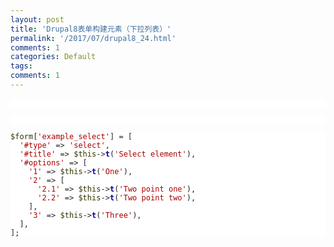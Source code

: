 ```yaml
---
layout: post
title: 'Drupal8表单构建元素（下拉列表）'
permalink: '/2017/07/drupal8_24.html'
comments: 1
categories: Default
tags: 
comments: 1
---
```

<pre class="php" style='background-color: white; border: 0px; box-sizing: border-box; color: #222222; font-family: Monaco, Consolas, "Andale Mono", "Ubuntu Mono", monospace; font-size: 13px; font-stretch: inherit; font-variant-numeric: inherit; line-height: inherit; overflow: auto; padding: 0px; vertical-align: baseline; white-space: pre-wrap;'><code style='border: 0px; box-sizing: border-box; font-family: Monaco, Consolas, "Andale Mono", "Ubuntu Mono", monospace; font-size: 0.92308em; font-stretch: inherit; font-style: inherit; font-variant: inherit; font-weight: inherit; line-height: inherit; margin: 0px; padding: 0px; vertical-align: baseline;'><span class="php-variable" style="border: 0px; box-sizing: border-box; color: #333300; font-family: inherit; font-size: 12px; font-stretch: inherit; font-style: inherit; font-variant: inherit; font-weight: inherit; line-height: inherit; margin: 0px; padding: 0px; vertical-align: baseline;"><br/></span></code></pre>

<pre class="php" style='background-color: white; border: 0px; box-sizing: border-box; color: #222222; font-family: Monaco, Consolas, "Andale Mono", "Ubuntu Mono", monospace; font-size: 13px; font-stretch: inherit; font-variant-numeric: inherit; line-height: inherit; overflow: auto; padding: 0px; vertical-align: baseline; white-space: pre-wrap;'><code style='border: 0px; box-sizing: border-box; font-family: Monaco, Consolas, "Andale Mono", "Ubuntu Mono", monospace; font-size: 0.92308em; font-stretch: inherit; font-style: inherit; font-variant: inherit; font-weight: inherit; line-height: inherit; margin: 0px; padding: 0px; vertical-align: baseline;'><span class="php-variable" style="border: 0px; box-sizing: border-box; color: #333300; font-family: inherit; font-size: 12px; font-stretch: inherit; font-style: inherit; font-variant: inherit; font-weight: inherit; line-height: inherit; margin: 0px; padding: 0px; vertical-align: baseline;"><br/></span></code></pre>

<pre class="php" style='background-color: white; border: 0px; box-sizing: border-box; color: #222222; font-family: Monaco, Consolas, "Andale Mono", "Ubuntu Mono", monospace; font-size: 13px; font-stretch: inherit; font-variant-numeric: inherit; line-height: inherit; overflow: auto; padding: 0px; vertical-align: baseline; white-space: pre-wrap;'><code style='border: 0px; box-sizing: border-box; font-family: Monaco, Consolas, "Andale Mono", "Ubuntu Mono", monospace; font-size: 0.92308em; font-stretch: inherit; font-style: inherit; font-variant: inherit; font-weight: inherit; line-height: inherit; margin: 0px; padding: 0px; vertical-align: baseline;'><span class="php-variable" style="border: 0px; box-sizing: border-box; color: #333300; font-family: inherit; font-size: 12px; font-stretch: inherit; font-style: inherit; font-variant: inherit; font-weight: inherit; line-height: inherit; margin: 0px; padding: 0px; vertical-align: baseline;">$form</span>[<span class="php-string" style="border: 0px; box-sizing: border-box; color: #aa0000; font-family: inherit; font-size: 12px; font-stretch: inherit; font-style: inherit; font-variant: inherit; font-weight: inherit; line-height: inherit; margin: 0px; padding: 0px; vertical-align: baseline;">'example_select'</span>] = [<br/>  <span class="php-string" style="border: 0px; box-sizing: border-box; color: #aa0000; font-family: inherit; font-size: 12px; font-stretch: inherit; font-style: inherit; font-variant: inherit; font-weight: inherit; line-height: inherit; margin: 0px; padding: 0px; vertical-align: baseline;">'#type'</span> =&gt; <span class="php-string" style="border: 0px; box-sizing: border-box; color: #aa0000; font-family: inherit; font-size: 12px; font-stretch: inherit; font-style: inherit; font-variant: inherit; font-weight: inherit; line-height: inherit; margin: 0px; padding: 0px; vertical-align: baseline;">'select'</span>,<br/>  <span class="php-string" style="border: 0px; box-sizing: border-box; color: #aa0000; font-family: inherit; font-size: 12px; font-stretch: inherit; font-style: inherit; font-variant: inherit; font-weight: inherit; line-height: inherit; margin: 0px; padding: 0px; vertical-align: baseline;">'#title'</span> =&gt; <span class="php-variable" style="border: 0px; box-sizing: border-box; color: #333300; font-family: inherit; font-size: 12px; font-stretch: inherit; font-style: inherit; font-variant: inherit; font-weight: inherit; line-height: inherit; margin: 0px; padding: 0px; vertical-align: baseline;">$this</span>-&gt;<span class="php-function-or-constant" style="border: 0px; box-sizing: border-box; color: #0000aa; font-family: inherit; font-size: 12px; font-stretch: inherit; font-style: inherit; font-variant: inherit; font-weight: inherit; line-height: inherit; margin: 0px; padding: 0px; vertical-align: baseline;"><a class="local" href="https://api.drupal.org/api/drupal/core%21lib%21Drupal%21Core%21StringTranslation%21StringTranslationTrait.php/function/StringTranslationTrait%3A%3At/8.2.x" style="border: 0px; box-sizing: border-box; color: #0000aa; font-family: inherit; font-stretch: inherit; font-style: inherit; font-variant: inherit; font-weight: bold; line-height: inherit; margin: 0px; padding: 0px; text-decoration-line: none; vertical-align: baseline;" title="Translates a string to the current language or to a given language.">t</a></span>(<span class="php-string" style="border: 0px; box-sizing: border-box; color: #aa0000; font-family: inherit; font-size: 12px; font-stretch: inherit; font-style: inherit; font-variant: inherit; font-weight: inherit; line-height: inherit; margin: 0px; padding: 0px; vertical-align: baseline;">'Select element'</span>),<br/>  <span class="php-string" style="border: 0px; box-sizing: border-box; color: #aa0000; font-family: inherit; font-size: 12px; font-stretch: inherit; font-style: inherit; font-variant: inherit; font-weight: inherit; line-height: inherit; margin: 0px; padding: 0px; vertical-align: baseline;">'#options'</span> =&gt; [<br/>    <span class="php-string" style="border: 0px; box-sizing: border-box; color: #aa0000; font-family: inherit; font-size: 12px; font-stretch: inherit; font-style: inherit; font-variant: inherit; font-weight: inherit; line-height: inherit; margin: 0px; padding: 0px; vertical-align: baseline;">'1'</span> =&gt; <span class="php-variable" style="border: 0px; box-sizing: border-box; color: #333300; font-family: inherit; font-size: 12px; font-stretch: inherit; font-style: inherit; font-variant: inherit; font-weight: inherit; line-height: inherit; margin: 0px; padding: 0px; vertical-align: baseline;">$this</span>-&gt;<span class="php-function-or-constant" style="border: 0px; box-sizing: border-box; color: #0000aa; font-family: inherit; font-size: 12px; font-stretch: inherit; font-style: inherit; font-variant: inherit; font-weight: inherit; line-height: inherit; margin: 0px; padding: 0px; vertical-align: baseline;"><a class="local" href="https://api.drupal.org/api/drupal/core%21lib%21Drupal%21Core%21StringTranslation%21StringTranslationTrait.php/function/StringTranslationTrait%3A%3At/8.2.x" style="border: 0px; box-sizing: border-box; color: #0000aa; font-family: inherit; font-stretch: inherit; font-style: inherit; font-variant: inherit; font-weight: bold; line-height: inherit; margin: 0px; padding: 0px; text-decoration-line: none; vertical-align: baseline;" title="Translates a string to the current language or to a given language.">t</a></span>(<span class="php-string" style="border: 0px; box-sizing: border-box; color: #aa0000; font-family: inherit; font-size: 12px; font-stretch: inherit; font-style: inherit; font-variant: inherit; font-weight: inherit; line-height: inherit; margin: 0px; padding: 0px; vertical-align: baseline;">'One'</span>),<br/>    <span class="php-string" style="border: 0px; box-sizing: border-box; color: #aa0000; font-family: inherit; font-size: 12px; font-stretch: inherit; font-style: inherit; font-variant: inherit; font-weight: inherit; line-height: inherit; margin: 0px; padding: 0px; vertical-align: baseline;">'2'</span> =&gt; [<br/>      <span class="php-string" style="border: 0px; box-sizing: border-box; color: #aa0000; font-family: inherit; font-size: 12px; font-stretch: inherit; font-style: inherit; font-variant: inherit; font-weight: inherit; line-height: inherit; margin: 0px; padding: 0px; vertical-align: baseline;">'2.1'</span> =&gt; <span class="php-variable" style="border: 0px; box-sizing: border-box; color: #333300; font-family: inherit; font-size: 12px; font-stretch: inherit; font-style: inherit; font-variant: inherit; font-weight: inherit; line-height: inherit; margin: 0px; padding: 0px; vertical-align: baseline;">$this</span>-&gt;<span class="php-function-or-constant" style="border: 0px; box-sizing: border-box; color: #0000aa; font-family: inherit; font-size: 12px; font-stretch: inherit; font-style: inherit; font-variant: inherit; font-weight: inherit; line-height: inherit; margin: 0px; padding: 0px; vertical-align: baseline;"><a class="local" href="https://api.drupal.org/api/drupal/core%21lib%21Drupal%21Core%21StringTranslation%21StringTranslationTrait.php/function/StringTranslationTrait%3A%3At/8.2.x" style="border: 0px; box-sizing: border-box; color: #0000aa; font-family: inherit; font-stretch: inherit; font-style: inherit; font-variant: inherit; font-weight: bold; line-height: inherit; margin: 0px; padding: 0px; text-decoration-line: none; vertical-align: baseline;" title="Translates a string to the current language or to a given language.">t</a></span>(<span class="php-string" style="border: 0px; box-sizing: border-box; color: #aa0000; font-family: inherit; font-size: 12px; font-stretch: inherit; font-style: inherit; font-variant: inherit; font-weight: inherit; line-height: inherit; margin: 0px; padding: 0px; vertical-align: baseline;">'Two point one'</span>),<br/>      <span class="php-string" style="border: 0px; box-sizing: border-box; color: #aa0000; font-family: inherit; font-size: 12px; font-stretch: inherit; font-style: inherit; font-variant: inherit; font-weight: inherit; line-height: inherit; margin: 0px; padding: 0px; vertical-align: baseline;">'2.2'</span> =&gt; <span class="php-variable" style="border: 0px; box-sizing: border-box; color: #333300; font-family: inherit; font-size: 12px; font-stretch: inherit; font-style: inherit; font-variant: inherit; font-weight: inherit; line-height: inherit; margin: 0px; padding: 0px; vertical-align: baseline;">$this</span>-&gt;<span class="php-function-or-constant" style="border: 0px; box-sizing: border-box; color: #0000aa; font-family: inherit; font-size: 12px; font-stretch: inherit; font-style: inherit; font-variant: inherit; font-weight: inherit; line-height: inherit; margin: 0px; padding: 0px; vertical-align: baseline;"><a class="local" href="https://api.drupal.org/api/drupal/core%21lib%21Drupal%21Core%21StringTranslation%21StringTranslationTrait.php/function/StringTranslationTrait%3A%3At/8.2.x" style="border: 0px; box-sizing: border-box; color: #0000aa; font-family: inherit; font-stretch: inherit; font-style: inherit; font-variant: inherit; font-weight: bold; line-height: inherit; margin: 0px; padding: 0px; text-decoration-line: none; vertical-align: baseline;" title="Translates a string to the current language or to a given language.">t</a></span>(<span class="php-string" style="border: 0px; box-sizing: border-box; color: #aa0000; font-family: inherit; font-size: 12px; font-stretch: inherit; font-style: inherit; font-variant: inherit; font-weight: inherit; line-height: inherit; margin: 0px; padding: 0px; vertical-align: baseline;">'Two point two'</span>),<br/>    ],<br/>    <span class="php-string" style="border: 0px; box-sizing: border-box; color: #aa0000; font-family: inherit; font-size: 12px; font-stretch: inherit; font-style: inherit; font-variant: inherit; font-weight: inherit; line-height: inherit; margin: 0px; padding: 0px; vertical-align: baseline;">'3'</span> =&gt; <span class="php-variable" style="border: 0px; box-sizing: border-box; color: #333300; font-family: inherit; font-size: 12px; font-stretch: inherit; font-style: inherit; font-variant: inherit; font-weight: inherit; line-height: inherit; margin: 0px; padding: 0px; vertical-align: baseline;">$this</span>-&gt;<span class="php-function-or-constant" style="border: 0px; box-sizing: border-box; color: #0000aa; font-family: inherit; font-size: 12px; font-stretch: inherit; font-style: inherit; font-variant: inherit; font-weight: inherit; line-height: inherit; margin: 0px; padding: 0px; vertical-align: baseline;"><a class="local" href="https://api.drupal.org/api/drupal/core%21lib%21Drupal%21Core%21StringTranslation%21StringTranslationTrait.php/function/StringTranslationTrait%3A%3At/8.2.x" style="border: 0px; box-sizing: border-box; color: #0000aa; font-family: inherit; font-stretch: inherit; font-style: inherit; font-variant: inherit; font-weight: bold; line-height: inherit; margin: 0px; padding: 0px; text-decoration-line: none; vertical-align: baseline;" title="Translates a string to the current language or to a given language.">t</a></span>(<span class="php-string" style="border: 0px; box-sizing: border-box; color: #aa0000; font-family: inherit; font-size: 12px; font-stretch: inherit; font-style: inherit; font-variant: inherit; font-weight: inherit; line-height: inherit; margin: 0px; padding: 0px; vertical-align: baseline;">'Three'</span>),<br/>  ],<br/>];</code></pre>